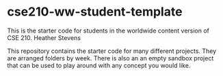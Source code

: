 # cse210-ww-student-template
This is the starter code for students in the worldwide content version of CSE 210.
Heather Stevens

This repository contains the starter code for many different projects. They are arranged folders by week. There is also an an empty sandbox project that can be used to play around with any concept you would like.
